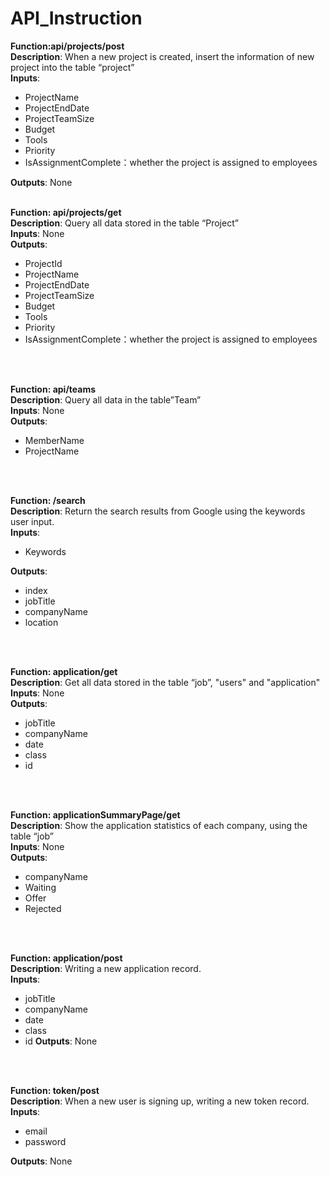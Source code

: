 <h1>API_Instruction</h1>

**Function:api/projects/post**<br>
**Description**: When a new project is created, insert the information of new project into the table “project”<br>
**Inputs**:
- ProjectName 
- ProjectEndDate 
- ProjectTeamSize 
- Budget 
- Tools 
- Priority
- IsAssignmentComplete：whether the project is assigned to employees

**Outputs**: None
<br>
<br>


**Function: api/projects/get**<br>
**Description**: Query all data stored in the table “Project”<br>
**Inputs**: None<br>
**Outputs**: 
- ProjectId 
- ProjectName 
- ProjectEndDate 
- ProjectTeamSize 
- Budget 
- Tools 
- Priority 
- IsAssignmentComplete：whether the project is assigned to employees
<br>
<br>

**Function: api/teams**<br>
**Description**: Query all data in the table”Team”<br>
**Inputs**: None<br>
**Outputs**: 
- MemberName 
- ProjectName
<br>
<br>


**Function: /search**<br>
**Description**: Return the search results from Google using the keywords user input.<br>
**Inputs**:
- Keywords

**Outputs**: 
- index
- jobTitle
- companyName
- location
<br>
<br>



**Function: application/get**<br>
**Description**: Get all data stored in the table “job”, "users" and "application"<br>
**Inputs**: None<br>
**Outputs**: 
- jobTitle 
- companyName 
- date 
- class
- id
<br>
<br>


**Function: applicationSummaryPage/get**<br>
**Description**: Show the application statistics of each company, using the table “job”<br>
**Inputs**: None<br>
**Outputs**: 
- companyName 
- Waiting 
- Offer 
- Rejected
<br>
<br>



**Function: application/post**<br>
**Description**: Writing a new application record.<br>
**Inputs**: 
- jobTitle 
- companyName 
- date 
- class
- id
**Outputs**: None
<br>
<br>



**Function: token/post**<br>
**Description**: When a new user is signing up, writing a new token record.<br>
**Inputs**: 
- email
- password

**Outputs**: None
<br>
<br>
